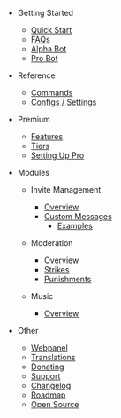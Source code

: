 - Getting Started

  - [Quick Start](/ar/getting-started/quick-start.md)
  - [FAQs](/ar/getting-started/faq.md)
  - [Alpha Bot](/ar/getting-started/alpha.md)
  - [Pro Bot](/ar/getting-started/pro.md)

- Reference

  - [Commands](/ar/reference/commands.md)
  - [Configs / Settings](/ar/reference/settings.md)

- Premium

  - [Features](/ar/premium/features.md)
  - [Tiers](/ar/premium/tiers.md)
  - [Setting Up Pro](/ar/premium/setting-up.md)

- Modules

  - Invite Management

    - [Overview](/ar/modules/invites/commands.md)
    - [Custom Messages](/ar/modules/invites/custom-messages.md)
      - [Examples](/ar/modules/invites/examples.md)

  - Moderation

    - [Overview](/ar/modules/moderation/overview.md)
    - [Strikes](/ar/modules/moderation/strikes.md)
    - [Punishments](/ar/modules/moderation/punishments.md)

  - Music

    - [Overview](/ar/modules/music/overview.md)

- Other

  - [Webpanel](/ar/other/webpanel.md)
  - [Translations](/ar/other/translations.md)
  - [Donating](/ar/other/donating.md)
  - [Support](/ar/other/support.md)
  - [Changelog](/ar/other/changelog.md)
  - [Roadmap](/ar/other/roadmap.md)
  - [Open Source](/ar/other/open-source.md)
